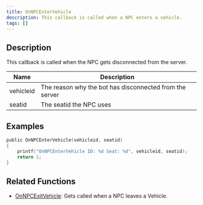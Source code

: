 ```yaml
---
title: OnNPCEnterVehicle
description: This callback is called when a NPC enters a vehicle.
tags: []
---
```


<VersionWarn name='callback' version='SA-MP 0.3a' />

## Description

This callback is called when the NPC gets disconnected from the server.

| Name         | Description                                             |
| ------------ | ------------------------------------------------------- |
| vehicleid    | The reason why the bot has disconnected from the server |
| seatid       | The seatid the NPC uses                                 |

## Examples

```c
public OnNPCEnterVehicle(vehicleid, seatid)
{
    printf("OnNPCEnterVehicle ID: %d Seat: %d", vehicleid, seatid);
    return 1;
}
```

## Related Functions


- [OnNPCExitVehicle](../callbacks/OnNPCExitVehicle): Gets called when a NPC leaves a Vehicle.
